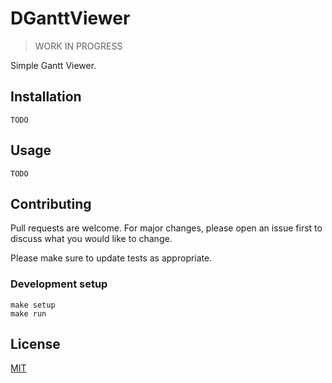 # DGanttViewer

> WORK IN PROGRESS

Simple Gantt Viewer.

## Installation

```shell
TODO
```

## Usage

```shell
TODO
```

## Contributing
Pull requests are welcome. For major changes, please open an issue first to discuss what you would like to change.

Please make sure to update tests as appropriate.

### Development setup

```shell
make setup
make run
```

## License
[MIT](https://choosealicense.com/licenses/mit/)